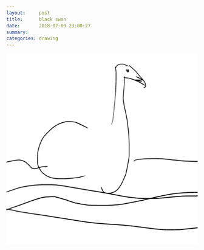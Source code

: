 ```yaml
---
layout:     post
title:      black swan
date:       2018-07-09 23:00:27
summary:    
categories: drawing
---
```

![black swan](/images/diary/black-swan.png ".")
